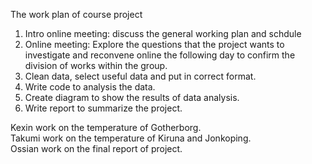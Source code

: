 The work plan of course project

1. Intro online meeting: discuss the general working plan and schdule    
2. Online meeting: Explore the questions that the project wants to investigate and reconvene online the following day to confirm the division of works within the group.    
3. Clean data, select useful data and put in correct format.    
4. Write code to analysis the data.    
5. Create diagram to show the results of data analysis.   
6. Write report to summarize the project.   

Kexin work on the temperature of Gotherborg.   
Takumi work on the temperature of Kiruna and Jonkoping.    
Ossian work on the final report of project.